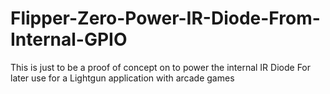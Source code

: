 # Flipper-Zero-Power-IR-Diode-From-Internal-GPIO
This is just to be a proof of concept on to power the internal IR Diode
For later use for a Lightgun application with arcade games
